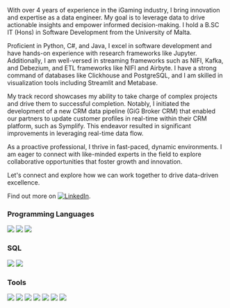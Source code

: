With over 4 years of experience in the iGaming industry, I bring innovation and expertise as a data engineer. My goal is to leverage data to drive actionable insights and empower informed decision-making. I hold a B.SC IT (Hons) in Software Development from the University of Malta.

Proficient in Python, C#, and Java, I excel in software development and have hands-on experience with research frameworks like Jupyter. Additionally, I am well-versed in streaming frameworks such as NIFI, Kafka, and Debezium, and ETL frameworks like NIFI and Airbyte. I have a strong command of databases like Clickhouse and PostgreSQL, and I am skilled in visualization tools including Streamlit and Metabase.

My track record showcases my ability to take charge of complex projects and drive them to successful completion. Notably, I initiated the development of a new CRM data pipeline (GiG Broker CRM) that enabled our partners to update customer profiles in real-time within their CRM platform, such as Symplify. This endeavor resulted in significant improvements in leveraging real-time data flow.

As a proactive professional, I thrive in fast-paced, dynamic environments. I am eager to connect with like-minded experts in the field to explore collaborative opportunities that foster growth and innovation.

Let's connect and explore how we can work together to drive data-driven excellence.

Find out more on  [![LinkedIn][3.2]][2].


### Programming Languages
![](https://img.shields.io/badge/Code-Java-informational?style=flat&logo=java&logoColor=white&color=023047)
![](https://img.shields.io/badge/Code-CSharp-informational?style=flat&logo=c-sharp&logoColor=white&color=023047)
![](https://img.shields.io/badge/Code-Python-informational?style=flat&logo=python&logoColor=white&color=023047)

### SQL
![](https://img.shields.io/badge/DB-ClickHouse-informational?style=flat&logo=clickhouse&logoColor=white&color=023047)
![](https://img.shields.io/badge/DB-PostgreSQL-informational?style=flat&logo=postgresql&logoColor=white&color=023047)

### Tools
![](https://img.shields.io/badge/Tools-Nifi-informational?style=flat&logoColor=white&color=023047)
![](https://img.shields.io/badge/Tools-Airbyte-informational?style=flat&logoColor=white&color=023047)
![](https://img.shields.io/badge/Tools-N8N-informational?style=flat&logoColor=white&color=023047)
![](https://img.shields.io/badge/Tools-Airflow-informational?style=flat&logoColor=white&color=023047)
![](https://img.shields.io/badge/Shell-Bash-informational?style=flat&logo=gnu-bash&logoColor=white&color=023047)
![](https://img.shields.io/badge/Tools-Git-informational?style=flat&logo=git&logoColor=white&color=023047)
![](https://img.shields.io/badge/Tools-Docker-informational?style=flat&logo=docker&logoColor=white&color=023047)



<!-- links to social media icons -->

<!-- icons with padding -->
[2.1]: http://i.imgur.com/0o48UoR.png (github icon with padding)

<!-- icons without padding -->
[2.2]: http://i.imgur.com/9I6NRUm.png (github icon without padding)
[3.2]: https://raw.githubusercontent.com/MartinHeinz/MartinHeinz/master/linkedin-3-16.png (LinkedIn icon without padding)


<!-- links to your social media accounts -->

[1]: https://github.com/julian-calleja
[2]: https://www.linkedin.com/in/julian-calleja/


<!-- Resources -->
<!-- Icons: https://simpleicons.org/ -->
<!-- GitHub Stats: https://github.com/anuraghazra/github-readme-stats -->
<!-- Shields: https://shields.io/ -->
<!-- Awesome GitHub Profile README: https://github.com/abhisheknaiidu/awesome-github-profile-readme -->
